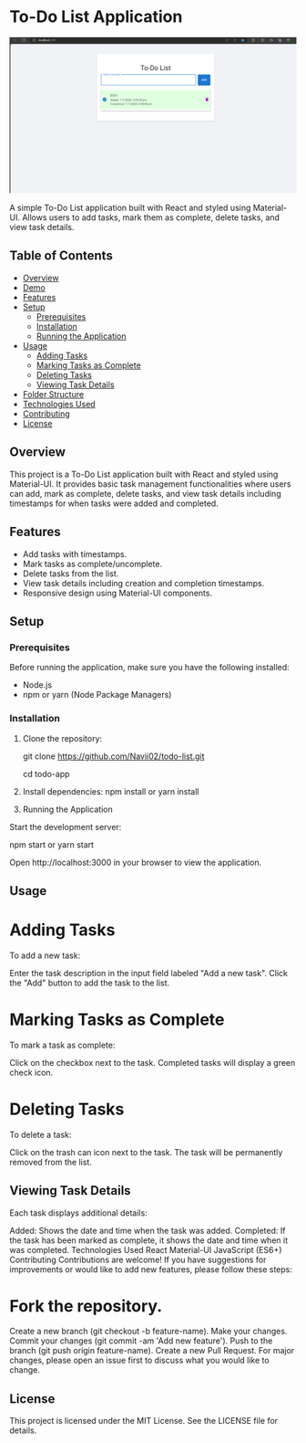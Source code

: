 # To-Do List Application

![Todo List Screenshot](./public/todo-app-screenshot.png)

A simple To-Do List application built with React and styled using Material-UI. Allows users to add tasks, mark them as complete, delete tasks, and view task details.

## Table of Contents

- [Overview](#overview)
- [Demo](#demo)
- [Features](#features)
- [Setup](#setup)
  - [Prerequisites](#prerequisites)
  - [Installation](#installation)
  - [Running the Application](#running-the-application)
- [Usage](#usage)
  - [Adding Tasks](#adding-tasks)
  - [Marking Tasks as Complete](#marking-tasks-as-complete)
  - [Deleting Tasks](#deleting-tasks)
  - [Viewing Task Details](#viewing-task-details)
- [Folder Structure](#folder-structure)
- [Technologies Used](#technologies-used)
- [Contributing](#contributing)
- [License](#license)

## Overview

This project is a To-Do List application built with React and styled using Material-UI. It provides basic task management functionalities where users can add, mark as complete, delete tasks, and view task details including timestamps for when tasks were added and completed.




## Features

- Add tasks with timestamps.
- Mark tasks as complete/uncomplete.
- Delete tasks from the list.
- View task details including creation and completion timestamps.
- Responsive design using Material-UI components.

## Setup

### Prerequisites

Before running the application, make sure you have the following installed:

- Node.js
- npm or yarn (Node Package Managers)

### Installation

1. Clone the repository:


   git clone https://github.com/Navii02/todo-list.git
   
   cd todo-app
2. Install dependencies:
npm install
 or
yarn install

3. Running the Application

Start the development server:


npm start
 or
yarn start

Open http://localhost:3000 in your browser to view the application.

## Usage


# Adding Tasks
To add a new task:

Enter the task description in the input field labeled "Add a new task".
Click the "Add" button to add the task to the list.

# Marking Tasks as Complete
To mark a task as complete:

Click on the checkbox next to the task. Completed tasks will display a green check icon.
# Deleting Tasks
To delete a task:

Click on the trash can icon next to the task. The task will be permanently removed from the list.
## Viewing Task Details

Each task displays additional details:

Added: Shows the date and time when the task was added.
Completed: If the task has been marked as complete, it shows the date and time when it was completed.
Technologies Used
React
Material-UI
JavaScript (ES6+)
Contributing
Contributions are welcome! If you have suggestions for improvements or would like to add new features, please follow these steps:

# Fork the repository.
Create a new branch (git checkout -b feature-name).
Make your changes.
Commit your changes (git commit -am 'Add new feature').
Push to the branch (git push origin feature-name).
Create a new Pull Request.
For major changes, please open an issue first to discuss what you would like to change.

##  License
This project is licensed under the MIT License. See the LICENSE file for details.